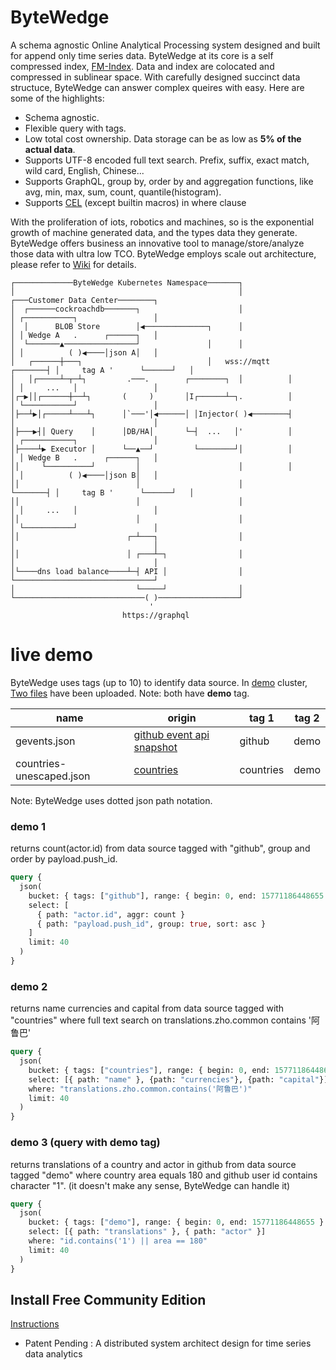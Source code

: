 # ByteWedge
A schema agnostic Online Analytical Processing system designed and built for append only time series data. ByteWedge at its core is a self compressed index, [FM-Index](https://en.wikipedia.org/wiki/FM-index). Data and index are colocated and compressed in sublinear space. With carefully designed succinct data structuce, ByteWedge can answer complex queires with easy. Here are some of the highlights:

* Schema agnostic.
* Flexible query with tags. 
* Low total cost ownership. Data storage can be as low as **5% of the actual data**.
* Supports UTF-8 encoded full text search. Prefix, suffix, exact match, wild card, English, Chinese...
* Supports GraphQL, group by, order by and  aggregation functions, like avg, min, max, sum, count, quantile(histogram).
* Supports [CEL](https://opensource.google/projects/cel) (except builtin macros) in where clause

With the proliferation of iots, robotics and machines, so is the exponential growth of machine generated data, and the types data they generate. ByteWedge offers business an innovative tool to manage/store/analyze those data with ultra low TCO. ByteWedge employs scale out architecture, please refer to [Wiki](https://github.com/bytewedge/bytewedge/wiki) for details. 
```
┌─────────────ByteWedge Kubernetes Namespace───────┐                                                   
│                                                  │                  ┌───Customer Data Center────────┐
│  ┌──────cockroachdb───────┐                      │                  │ ┌───────────┐                 │
│  │      BLOB Store        │◀──────────────┐      │                  │ │ Wedge A   .      ┌──────┐   │
│  └───────▲────────────────┘               │      │                  │ │          ( )◀────│json A│   │
│   ┌──────┼───┐                            │   wss://mqtt    ┌───────┤ │     tag A '      └──────┘   │
│   │┌─────┴─┬─┴┐         .───.        ┌────────┐  │          │       │ │     ...   │                 │
│┌─▶││┌──────┼──┴┐       (     )       │I┌──────┴─┐.          │       │ └───────────┘                 │
│├──┴▶│┌─────┴───┴┐      │`───'│◀──────│ │Injector( )◀────────┤       │                               │
│├───▶┤│ Query    │      │DB/HA│       └─┤  ...   │'          │       │ ┌───────────┐                 │
│├────┴▶ Executor │      └──▲──┘         └────────┘│          │       │ │ Wedge B   .      ┌──────┐   │
││     └──────────┘         │                      │          │       │ │          ( )◀────│json B│   │
││                          │                      │          └───────┤ │     tag B '      └──────┘   │
││                          │                      │                  │ │     ...   │                 │
││                          │                      │                  │ └───────────┘                 │
││                        ┌─┴───┐                  │                  │                               │
││                        │ ┌───┴─┐                │                  │                               │
│└────dns load balance────┴─┤ API │                │                  └───────────────────────────────┘
│                           └─────┘                │                                                   
└─────────────────────────────( )──────────────────┘                                                   
                               '                                                                       
                         https://graphql                                                                                                                     
```

# live demo
ByteWedge uses tags (up to 10) to identify data source. In [demo](http://ui.demo.bytewedge.com/) cluster, [Two files](https://github.com/bytewedge/bytewedge/tree/master/demo) have been uploaded. Note: both have **demo** tag.

| name  | origin  |  tag 1  | tag 2   |
|---|---|---|---|
| gevents.json | [github event api snapshot](https://api.github.com/events) | github | demo |   |   |
| countries-unescaped.json | [countries](https://github.com/mledoze/countries/blob/master/dist/countries-unescaped.json)|countries|demo|

Note: ByteWedge uses dotted json path notation.

### demo 1
returns count(actor.id) from data source tagged with "github", group and order by payload.push_id.
```graphql
query {
  json(
    bucket: { tags: ["github"], range: { begin: 0, end: 15771186448655 } }
    select: [
      { path: "actor.id", aggr: count }
      { path: "payload.push_id", group: true, sort: asc }
    ]
    limit: 40
  )
}
```
### demo 2
returns name currencies and capital from data source tagged with "countries" where full text search on translations.zho.common contains '阿鲁巴'
```graphql
query {
  json(
    bucket: { tags: ["countries"], range: { begin: 0, end: 15771186448655 } }
    select: [{ path: "name" }, {path: "currencies"}, {path: "capital"}]
    where: "translations.zho.common.contains('阿鲁巴')"
    limit: 40
  )
}

```
### demo 3 (query with **demo** tag)
returns translations of a country and actor in github from data source tagged "demo" where country area equals 180 and github user id contains character "1". (it doesn't make any sense, ByteWedge can handle it)
```graphql
query {
  json(
    bucket: { tags: ["demo"], range: { begin: 0, end: 15771186448655 } }
    select: [{ path: "translations" }, { path: "actor" }]
    where: "id.contains('1') || area == 180"
    limit: 40
  )
}
```

## Install Free Community Edition
[Instructions](https://github.com/bytewedge/bytewedge/tree/master/charts)

* Patent Pending : A distributed system architect design for time series data analytics
